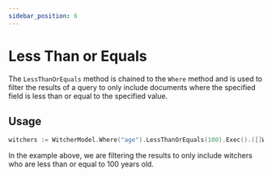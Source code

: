```yaml
---
sidebar_position: 6
---
```


# Less Than or Equals

The `LessThanOrEquals` method is chained to the `Where` method and is used to filter the results of a query to only include documents where the specified field is less than or equal to the specified value.

## Usage

```go
witchers := WitcherModel.Where("age").LessThanOrEquals(100).Exec().([]Witcher)
```

In the example above, we are filtering the results to only include witchers who are less than or equal to 100 years old.
